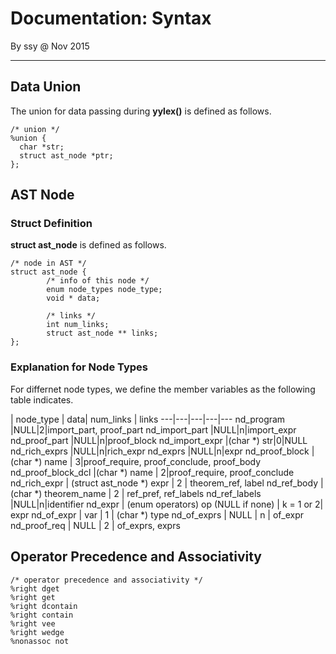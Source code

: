# Documentation: Syntax
By ssy @ Nov 2015
***

## Data Union
The union for data passing during **yylex()** is defined as follows.
	
	/* union */
	%union {
	  char *str;
	  struct ast_node *ptr;
	};
	

## AST Node
### Struct Definition
**struct ast\_node** is defined as follows.

	/* node in AST */
	struct ast_node {
	        /* info of this node */
	        enum node_types node_type;
	        void * data;
	
	        /* links */
	        int num_links;
	        struct ast_node ** links;
	};

### Explanation for Node Types
For differnet node types, we define the member variables as the following table indicates.

| node_type | data| num_links | links
---|---|---|---|---
nd_program  |NULL|2|import\_part, proof\_part
nd\_import\_part  |NULL|n|import\_expr
nd\_proof\_part  |NULL|n|proof\_block
nd\_import\_expr  |(char *) str|0|NULL
nd\_rich\_exprs  |NULL|n|rich\_expr
nd\_exprs  |NULL|n|expr
nd\_proof\_block  |(char *) name | 3|proof\_require, proof\_conclude, proof\_body
nd\_proof\_block\_dcl  |(char *) name | 2|proof\_require, proof\_conclude
nd\_rich\_expr  | (struct ast_node *) expr | 2 | theorem\_ref, label
nd\_ref\_body  | (char *) theorem\_name | 2 | ref\_pref, ref\_labels
nd\_ref\_labels  |NULL|n|identifier
nd\_expr | (enum operators) op (NULL if none) | k = 1 or 2| expr
nd\_of\_expr | var | 1 | (char *) type
nd\_of\_exprs | NULL | n | of\_expr
nd\_proof\_req | NULL | 2 | of\_exprs, exprs


## Operator Precedence and Associativity
	/* operator precedence and associativity */
	%right dget
	%right get
	%right dcontain
	%right contain
	%right vee
	%right wedge
	%nonassoc not